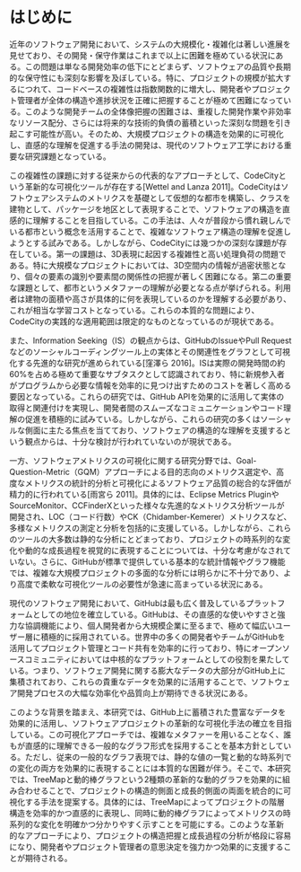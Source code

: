 # はじめに

近年のソフトウェア開発において、システムの大規模化・複雑化は著しい進展を見せており、その開発・保守作業はこれまで以上に困難を極めている状況にある。この問題は単なる開発効率の低下にとどまらず、ソフトウェアの品質や長期的な保守性にも深刻な影響を及ぼしている。特に、プロジェクトの規模が拡大するにつれて、コードベースの複雑性は指数関数的に増大し、開発者やプロジェクト管理者が全体の構造や進捗状況を正確に把握することが極めて困難になっている。このような開発チームの全体像把握の困難さは、重複した開発作業や非効率なリソース配分、さらには将来的な技術的負債の蓄積といった深刻な問題を引き起こす可能性が高い。そのため、大規模プロジェクトの構造を効果的に可視化し、直感的な理解を促進する手法の開発は、現代のソフトウェア工学における重要な研究課題となっている。

この複雑性の課題に対する従来からの代表的なアプローチとして、CodeCityという革新的な可視化ツールが存在する[Wettel and Lanza 2011]。CodeCityはソフトウェアシステムのメトリクスを基礎として仮想的な都市を構築し、クラスを建物として、パッケージを地区として表現することで、ソフトウェアの構造を直感的に理解することを目指している。この手法は、人々が普段から慣れ親しんでいる都市という概念を活用することで、複雑なソフトウェア構造の理解を促進しようとする試みである。しかしながら、CodeCityには幾つかの深刻な課題が存在している。第一の課題は、3D表現に起因する複雑性と高い処理負荷の問題である。特に大規模なプロジェクトにおいては、3D空間内の情報が過密状態となり、個々の要素の識別や要素間の関係性の把握が著しく困難になる。第二の重要な課題として、都市というメタファーの理解が必要となる点が挙げられる。利用者は建物の面積や高さが具体的に何を表現しているのかを理解する必要があり、これが相当な学習コストとなっている。これらの本質的な問題により、CodeCityの実践的な適用範囲は限定的なものとなっているのが現状である。

また、Information Seeking（IS）の観点からは、GitHubのIssueやPull Requestなどのソーシャルコーディングツール上の実体とその関連性をグラフとして可視化する先進的な研究が進められている[窪澤ら 2016]。ISは実際の開発時間の約60%を占める極めて重要なサブタスクとして認識されており、特に新規参入者がプログラムから必要な情報を効率的に見つけ出すためのコストを著しく高める要因となっている。これらの研究では、GitHub APIを効果的に活用して実体の取得と関連付けを実現し、開発者間のスムーズなコミュニケーションやコード理解の促進を積極的に試みている。しかしながら、これらの研究の多くはソーシャルな側面に主たる焦点を当てており、ソフトウェアの構造的な理解を支援するという観点からは、十分な検討が行われていないのが現状である。

一方、ソフトウェアメトリクスの可視化に関する研究分野では、Goal-Question-Metric（GQM）アプローチによる目的志向のメトリクス選定や、高度なメトリクスの統計的分析と可視化によるソフトウェア品質の総合的な評価が精力的に行われている[雨宮ら 2011]。具体的には、Eclipse Metrics PluginやSourceMonitor、CCFinderXといった様々な先進的なメトリクス分析ツールが開発され、LOC（コード行数）やCK（Chidamber-Kemerer）メトリクスなど、多様なメトリクスの測定と分析を包括的に支援している。しかしながら、これらのツールの大多数は静的な分析にとどまっており、プロジェクトの時系列的な変化や動的な成長過程を視覚的に表現することについては、十分な考慮がなされていない。さらに、GitHubが標準で提供している基本的な統計情報やグラフ機能では、複雑な大規模プロジェクトの多面的な分析には明らかに不十分であり、より高度で柔軟な可視化ツールの必要性が急速に高まっている状況にある。

現代のソフトウェア開発において、GitHubは最も広く普及しているプラットフォームとしての地位を確立している。GitHubは、その直感的な使いやすさと強力な協調機能により、個人開発者から大規模企業に至るまで、極めて幅広いユーザー層に積極的に採用されている。世界中の多くの開発者やチームがGitHubを活用してプロジェクト管理とコード共有を効率的に行っており、特にオープンソースコミュニティにおいては中核的なプラットフォームとしての役割を果たしている。つまり、ソフトウェア開発に関する膨大なデータの大部分がGitHub上に集積されており、これらの貴重なデータを効果的に活用することで、ソフトウェア開発プロセスの大幅な効率化や品質向上が期待できる状況にある。

このような背景を踏まえ、本研究では、GitHub上に蓄積された豊富なデータを効果的に活用し、ソフトウェアプロジェクトの革新的な可視化手法の確立を目指している。この可視化アプローチでは、複雑なメタファーを用いることなく、誰もが直感的に理解できる一般的なグラフ形式を採用することを基本方針としている。ただし、従来の一般的なグラフ表現では、静的な値の一覧と動的な時系列での変化の両方を効果的に表現することには本質的な困難が伴う。そこで、本研究では、TreeMapと動的棒グラフという2種類の革新的な動的グラフを効果的に組み合わせることで、プロジェクトの構造的側面と成長的側面の両面を統合的に可視化する手法を提案する。具体的には、TreeMapによってプロジェクトの階層構造を効率的かつ直感的に表現し、同時に動的棒グラフによってメトリクスの時系列的な変化を明確かつ分かりやすく示すことを可能にする。このような革新的なアプローチにより、プロジェクトの構造把握と成長過程の分析が格段に容易になり、開発者やプロジェクト管理者の意思決定を強力かつ効果的に支援することが期待される。